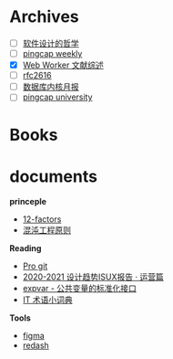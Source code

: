 # Archives

- [ ] [软件设计的哲学](https://gwh111.github.io/2019/10/23/%E8%BD%AF%E4%BB%B6%E8%AE%BE%E8%AE%A1%E7%9A%84%E5%93%B2%E5%AD%A6/)
- [ ] [pingcap weekly](https://github.com/pingcap/weekly)
- [X] [Web Worker 文献综述](https://github.com/CntChen/cntchen.github.io/issues/19)
- [ ] [rfc2616](https://www.ietf.org/rfc/rfc2616.html)
- [ ] [数据库内核月报](http://mysql.taobao.org/monthly/)
- [ ] [pingcap university](https://university.pingcap.com/)

# Books

# documents

**princeple**

- [12-factors]([12-factors](https://12factor.net/zh_cn/))
- [混沌工程原则](https://github.com/wizardbyron/principlesofchaos_zh-cn)


**Reading**

- [Pro git](https://www.git-scm.com/book/zh/v2/%E5%88%86%E5%B8%83%E5%BC%8F-Git-%E7%BB%B4%E6%8A%A4%E9%A1%B9%E7%9B%AE)
- [2020-2021 设计趋势ISUX报告 · 运营篇](https://www.yuque.com/frost/ux/em6izc)
- [expvar - 公共变量的标准化接口](https://books.studygolang.com/The-Golang-Standard-Library-by-Example/chapter13/13.3.html)
- [IT 术语小词典](https://learn-english.dev/)

**Tools**

- [figma](https://www.figma.com/)
- [redash](https://redash.io/)